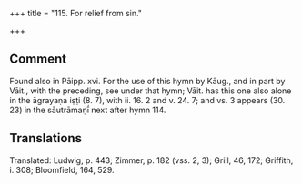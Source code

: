 +++
title = "115. For relief from sin."

+++
## Comment
Found also in Pāipp. xvi. For the use of this hymn by Kāug., and in part by Vāit., with the preceding, see under that hymn; Vāit. has this one also alone in the āgrayaṇa iṣṭi (8. 7), with ii. 16. 2 and v. 24. 7; and vs. 3 appears (30. 23) in the sāutrāmaṇī́ next after hymn 114.


## Translations
Translated: Ludwig, p. 443; Zimmer, p. 182 (vss. 2, 3); Grill, 46, 172; Griffith, i. 308; Bloomfield, 164, 529.
